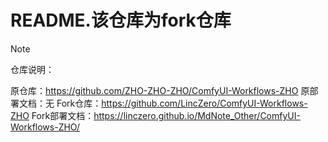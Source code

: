 # README.该仓库为fork仓库

> [!note]
> 
> 仓库说明：
> 
> 原仓库：https://github.com/ZHO-ZHO-ZHO/ComfyUI-Workflows-ZHO
> 原部署文档：无
> Fork仓库：https://github.com/LincZero/ComfyUI-Workflows-ZHO
> Fork部署文档：https://linczero.github.io/MdNote_Other/ComfyUI-Workflows-ZHO/

